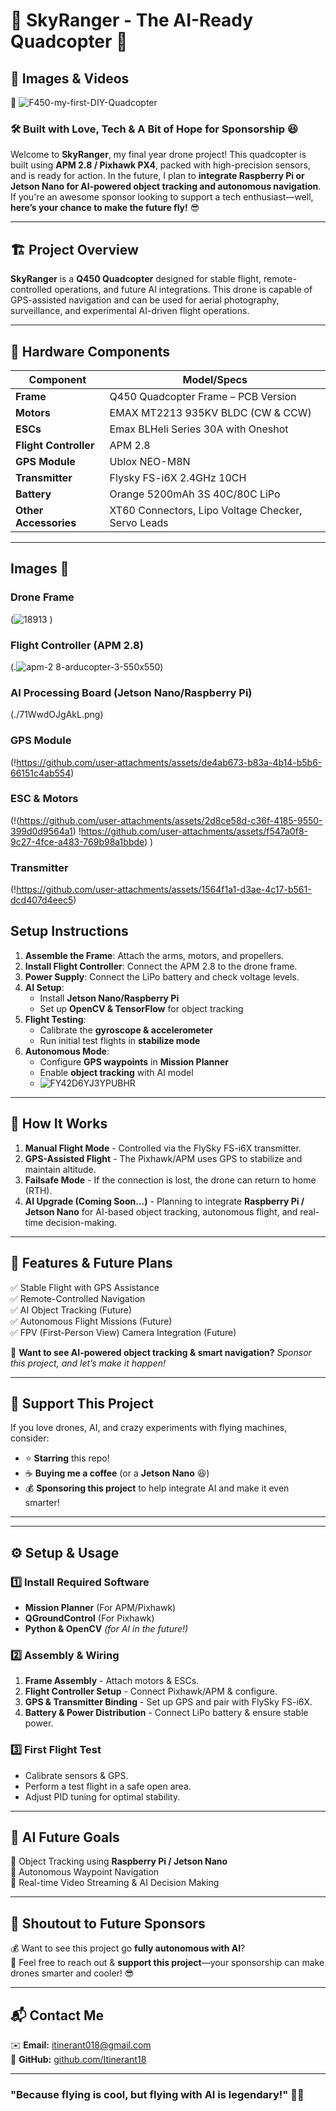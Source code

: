 # 🚁 SkyRanger - The AI-Ready Quadcopter 🚀  
## 📸 Images & Videos  

🚀 
![F450-my-first-DIY-Quadcopter](https://github.com/user-attachments/assets/027bb493-0652-4f2d-b024-53699a95abec)  


### 🛠️ Built with Love, Tech & A Bit of Hope for Sponsorship 😆  

Welcome to **SkyRanger**, my final year drone project! This quadcopter is built using **APM 2.8 / Pixhawk PX4**, packed with high-precision sensors, and is ready for action. In the future, I plan to **integrate Raspberry Pi or Jetson Nano for AI-powered object tracking and autonomous navigation**. If you're an awesome sponsor looking to support a tech enthusiast—well, **here’s your chance to make the future fly!** 😎  

---

## 🏗️ Project Overview  

**SkyRanger** is a **Q450 Quadcopter** designed for stable flight, remote-controlled operations, and future AI integrations. This drone is capable of GPS-assisted navigation and can be used for aerial photography, surveillance, and experimental AI-driven flight operations.  

---

## 🔩 Hardware Components  

| Component | Model/Specs |
|-----------|------------|
| **Frame** | Q450 Quadcopter Frame – PCB Version |
| **Motors** | EMAX MT2213 935KV BLDC (CW & CCW) |
| **ESCs** | Emax BLHeli Series 30A with Oneshot |
| **Flight Controller** | APM 2.8 |
| **GPS Module** | Ublox NEO-M8N |
| **Transmitter** | Flysky FS-i6X 2.4GHz 10CH |
| **Battery** | Orange 5200mAh 3S 40C/80C LiPo |
| **Other Accessories** | XT60 Connectors, Lipo Voltage Checker, Servo Leads |

---

## Images 📸

### Drone Frame
(![18913](https://github.com/user-attachments/assets/c58fcbee-8dac-4fa8-bec4-75ac4c28a955)
)

### Flight Controller (APM 2.8)
(.![apm-2 8-arducopter-3-550x550](https://github.com/user-attachments/assets/5ffce0f4-67d6-4b06-95f4-4c5277129909))

### AI Processing Board (Jetson Nano/Raspberry Pi)
(./71WwdOJgAkL.png)

### GPS Module
(!https://github.com/user-attachments/assets/de4ab673-b83a-4b14-b5b6-66151c4ab554)

### ESC & Motors
(!(https://github.com/user-attachments/assets/2d8ce58d-c36f-4185-9550-399d0d9564a1)
!https://github.com/user-attachments/assets/f547a0f8-9c27-4fce-a483-769b98a1bbde)
)
### Transmitter
(!https://github.com/user-attachments/assets/1564f1a1-d3ae-4c17-b561-dcd407d4eec5)


## Setup Instructions
1. **Assemble the Frame**: Attach the arms, motors, and propellers.
2. **Install Flight Controller**: Connect the APM 2.8 to the drone frame.
3. **Power Supply**: Connect the LiPo battery and check voltage levels.
4. **AI Setup**:
   - Install **Jetson Nano/Raspberry Pi**
   - Set up **OpenCV & TensorFlow** for object tracking
5. **Flight Testing**:
   - Calibrate the **gyroscope & accelerometer**
   - Run initial test flights in **stabilize mode**
6. **Autonomous Mode**:
   - Configure **GPS waypoints** in **Mission Planner**
   - Enable **object tracking** with AI model
   - ![FY42D6YJ3YPUBHR](https://github.com/user-attachments/assets/7e35200d-ddc7-4ecb-bca1-c70ee8de156a)

---

## 🧠 How It Works  

1. **Manual Flight Mode** - Controlled via the FlySky FS-i6X transmitter.  
2. **GPS-Assisted Flight** - The Pixhawk/APM uses GPS to stabilize and maintain altitude.  
3. **Failsafe Mode** - If the connection is lost, the drone can return to home (RTH).  
4. **AI Upgrade (Coming Soon...)** - Planning to integrate **Raspberry Pi / Jetson Nano** for AI-based object tracking, autonomous flight, and real-time decision-making.  

---

## 🎯 Features & Future Plans  

✅ Stable Flight with GPS Assistance  
✅ Remote-Controlled Navigation  
✅ AI Object Tracking (Future)  
✅ Autonomous Flight Missions (Future)  
✅ FPV (First-Person View) Camera Integration (Future)  

🚀 **Want to see AI-powered object tracking & smart navigation?** *Sponsor this project, and let’s make it happen!*  

---

## 🤝 Support This Project  

If you love drones, AI, and crazy experiments with flying machines, consider:  
- ⭐ **Starring** this repo!  
- ☕ **Buying me a coffee** (or a **Jetson Nano** 😆)  
- 💰 **Sponsoring this project** to help integrate AI and make it even smarter!  

---


---

## ⚙️ Setup & Usage  

### 1️⃣ Install Required Software  
- **Mission Planner** (For APM/Pixhawk)  
- **QGroundControl** (For Pixhawk)  
- **Python & OpenCV** *(for AI in the future!)*  

### 2️⃣ Assembly & Wiring  
1. **Frame Assembly** - Attach motors & ESCs.  
2. **Flight Controller Setup** - Connect Pixhawk/APM & configure.  
3. **GPS & Transmitter Binding** - Set up GPS and pair with FlySky FS-i6X.  
4. **Battery & Power Distribution** - Connect LiPo battery & ensure stable power.  

### 3️⃣ First Flight Test  
- Calibrate sensors & GPS.  
- Perform a test flight in a safe open area.  
- Adjust PID tuning for optimal stability.  

---

## 🎯 AI Future Goals  

🚁 Object Tracking using **Raspberry Pi / Jetson Nano**  
🎯 Autonomous Waypoint Navigation  
📡 Real-time Video Streaming & AI Decision Making  

---

## 📢 Shoutout to Future Sponsors  

💰 Want to see this project go **fully autonomous with AI**?  
💌 Feel free to reach out & **support this project**—your sponsorship can make drones smarter and cooler! 😎  

---

## 📬 Contact Me  

✉️ **Email:** [itinerant018@gmail.com](mailto:itinerant018@gmail.com)  
🔗 **GitHub:** [github.com/Itinerant18](https://github.com/Itinerant18)  

---

### **"Because flying is cool, but flying with AI is legendary!"** 🚁🔥  
